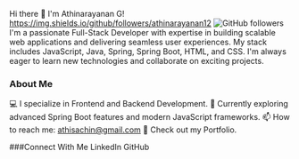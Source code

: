 Hi there 👋 I'm Athinarayanan G!
https://img.shields.io/github/followers/athinarayanan12
<img alt="GitHub followers" src="https://img.shields.io/github/followers/athinarayanan12">
I'm a passionate Full-Stack Developer with expertise in building scalable web applications and delivering seamless user experiences. My stack includes JavaScript, Java, Spring, Spring Boot, HTML, and CSS. I'm always eager to learn new technologies and collaborate on exciting projects.

### About Me

💻 I specialize in Frontend and Backend Development.
🌱 Currently exploring advanced Spring Boot features and modern JavaScript frameworks.
📫 How to reach me: athisachin@gmail.com
📝 Check out my Portfolio.

###Connect With Me
LinkedIn
GitHub
